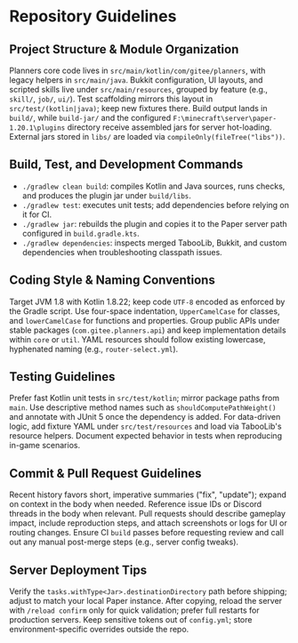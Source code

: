 ﻿# Repository Guidelines

## Project Structure & Module Organization
Planners core code lives in `src/main/kotlin/com/gitee/planners`, with legacy helpers in `src/main/java`. Bukkit configuration, UI layouts, and scripted skills live under `src/main/resources`, grouped by feature (e.g., `skill/`, `job/`, `ui/`). Test scaffolding mirrors this layout in `src/test/(kotlin|java)`; keep new fixtures there. Build output lands in `build/`, while `build-jar/` and the configured `F:\minecraft\server\paper-1.20.1\plugins` directory receive assembled jars for server hot-loading. External jars stored in `libs/` are loaded via `compileOnly(fileTree("libs"))`.

## Build, Test, and Development Commands
- `./gradlew clean build`: compiles Kotlin and Java sources, runs checks, and produces the plugin jar under `build/libs`.
- `./gradlew test`: executes unit tests; add dependencies before relying on it for CI.
- `./gradlew jar`: rebuilds the plugin and copies it to the Paper server path configured in `build.gradle.kts`.
- `./gradlew dependencies`: inspects merged TabooLib, Bukkit, and custom dependencies when troubleshooting classpath issues.

## Coding Style & Naming Conventions
Target JVM 1.8 with Kotlin 1.8.22; keep code `UTF-8` encoded as enforced by the Gradle script. Use four-space indentation, `UpperCamelCase` for classes, and `lowerCamelCase` for functions and properties. Group public APIs under stable packages (`com.gitee.planners.api`) and keep implementation details within `core` or `util`. YAML resources should follow existing lowercase, hyphenated naming (e.g., `router-select.yml`).

## Testing Guidelines
Prefer fast Kotlin unit tests in `src/test/kotlin`; mirror package paths from `main`. Use descriptive method names such as `shouldComputePathWeight()` and annotate with JUnit 5 once the dependency is added. For data-driven logic, add fixture YAML under `src/test/resources` and load via TabooLib's resource helpers. Document expected behavior in tests when reproducing in-game scenarios.

## Commit & Pull Request Guidelines
Recent history favors short, imperative summaries ("fix", "update"); expand on context in the body when needed. Reference issue IDs or Discord threads in the body when relevant. Pull requests should describe gameplay impact, include reproduction steps, and attach screenshots or logs for UI or routing changes. Ensure CI `build` passes before requesting review and call out any manual post-merge steps (e.g., server config tweaks).

## Server Deployment Tips
Verify the `tasks.withType<Jar>.destinationDirectory` path before shipping; adjust to match your local Paper instance. After copying, reload the server with `/reload confirm` only for quick validation; prefer full restarts for production servers. Keep sensitive tokens out of `config.yml`; store environment-specific overrides outside the repo.
